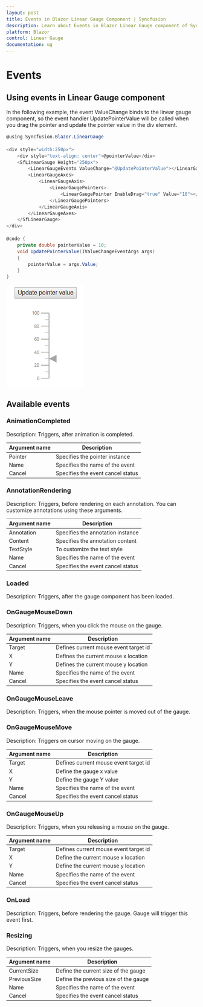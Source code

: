 ```yaml
---
layout: post
title: Events in Blazor Linear Gauge Component | Syncfusion 
description: Learn about Events in Blazor Linear Gauge component of Syncfusion, and more details.
platform: Blazor
control: Linear Gauge
documentation: ug
---
```



# Events

## Using events in Linear Gauge component

In the following example, the event ValueChange binds to the linear gauge component, so the event handler UpdatePointerValue will be called when you drag the pointer and update the pointer value in the div element.

```csharp
@using Syncfusion.Blazor.LinearGauge

<div style="width:250px">
    <div style="text-align: center">@pointerValue</div>
    <SfLinearGauge Height="250px">
        <LinearGaugeEvents ValueChange="@UpdatePointerValue"></LinearGaugeEvents>
        <LinearGaugeAxes>
            <LinearGaugeAxis>
                <LinearGaugePointers>
                    <LinearGaugePointer EnableDrag="true" Value="10"></LinearGaugePointer>
                </LinearGaugePointers>
            </LinearGaugeAxis>
        </LinearGaugeAxes>
    </SfLinearGauge>
</div>

@code {
    private double pointerValue = 10;
    void UpdatePointerValue(IValueChangeEventArgs args)
    {
        pointerValue = args.Value;
    }
}
```

![Bind event to linear gauge](./images/l-gauge-events.png)

## Available events

### AnimationCompleted

Description: Triggers, after animation is completed.

|   Argument name      |   Description                         |
|----------------------| --------------------------------------|
|   Pointer            |   Specifies the pointer instance |
|   Name               |   Specifies the name of the event |
|   Cancel             |   Specifies the event cancel status |

### AnnotationRendering

Description: Triggers, before rendering on each annotation. You can customize annotations using
these arguments.

|   Argument name      |   Description                         |
|----------------------| --------------------------------------|
|   Annotation         |   Specifies the annotation instance |
|   Content            |   Specifies the annotation content     |
|   TextStyle          |   To customize the text style          |
|   Name               |   Specifies the name of the event |
|   Cancel             |   Specifies the event cancel status |

### Loaded

Description: Triggers, after the gauge component has been loaded.

### OnGaugeMouseDown

Description: Triggers, when you click the mouse on the gauge.

|   Argument name      |   Description                         |
|----------------------| --------------------------------------|
|   Target             |   Defines current mouse event target id   |
|   X                  |   Defines the current mouse x location    |
|   Y                  |   Defines the current mouse y location    |
|   Name               |   Specifies the name of the event |
|   Cancel             |   Specifies the event cancel status |

### OnGaugeMouseLeave

Description: Triggers, when the mouse pointer is moved out of the gauge.

### OnGaugeMouseMove

Description: Triggers on cursor moving on the gauge.

|   Argument name      |   Description                         |
|----------------------| --------------------------------------|
|   Target             |   Defines current mouse event target id    |
|   X                  |   Define the gauge x value            |
|   Y                  |   Define the gauge Y value            |
|   Name               |   Specifies the name of the event |
|   Cancel             |   Specifies the event cancel status |

### OnGaugeMouseUp

Description: Triggers, when you releasing a mouse on the gauge.

|   Argument name      |   Description                         |
|----------------------| --------------------------------------|
|   Target             |   Defines current mouse event target id    |
|   X                  |   Define the current mouse x location      |
|   Y                  |   Define the current mouse y location      |
|   Name               |   Specifies the name of the event |
|   Cancel             |   Specifies the event cancel status |

### OnLoad

Description: Triggers, before rendering the gauge. Gauge will trigger this event first.

### Resizing

Description: Triggers, when you resize the gauges.

|   Argument name      |   Description                          |
|----------------------| ---------------------------------------|
|   CurrentSize        |   Define the current size of the gauge  |
|   PreviousSize       |   Define the previous size of the gauge    |
|   Name               |   Specifies the name of the event |
|   Cancel             |   Specifies the event cancel status |